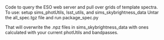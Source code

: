 Code to query the ESO web server and pull over grids of template spectra.
To use:
setup sims_photUtils, lsst_utils, and sims_skybrightness_data
Untar the all_spec.tgz file and run package_spec.py

That will overwrite the .npz files in sims_skybrightness_data with ones calculated with your current photUtils and bandpasses.

